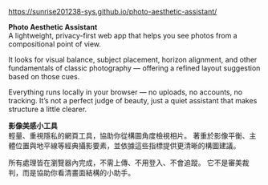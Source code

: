 https://sunrise201238-sys.github.io/photo-aesthetic-assistant/

**Photo Aesthetic Assistant**\
A lightweight, privacy-first web app that helps you see photos from a compositional point of view.

It looks for visual balance, subject placement, horizon alignment, and other fundamentals of classic photography — offering a refined layout suggestion based on those cues.

Everything runs locally in your browser — no uploads, no accounts, no tracking.
It’s not a perfect judge of beauty, just a quiet assistant that makes structure a little clearer.

**影像美感小工具**\
輕量、重視隱私的網頁工具，協助你從構圖角度檢視相片。
著重於影像平衡、主體位置與地平線等經典攝影要素，並依據這些指標提供更清晰的構圖建議。

所有處理皆在瀏覽器內完成，不需上傳、不用登入、不會追蹤。
它不是審美裁判，而是協助你看清畫面結構的小助手。
